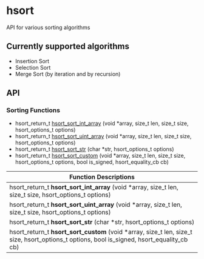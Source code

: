 # hsort
API for various sorting algorithms

## Currently supported algorithms
* Insertion Sort
* Selection Sort
* Merge Sort (by iteration and by recursion)

## API

### Sorting Functions
* hsort_return_t [hsort_sort_int_array](hsort_sort_int_array) (void *array, size_t len, size_t size, hsort_options_t options)
* hsort_return_t [hsort_sort_uint_array](hsort_sort_uint_array) (void *array, size_t len, size_t size, hsort_options_t options)
* hsort_return_t [hsort_sort_str](hsort_sort_str) (char *str, hsort_options_t options)
* hsort_return_t [hsort_sort_custom](hsort_sort_custom) (void *array, size_t len, size_t size, hsort_options_t options, bool is_signed, hsort_equality_cb cb)

| Function Descriptions
| --------------------------
| hsort_return_t  **hsort_sort_int_array** (void *array, size_t len, size_t size, hsort_options_t options)
| hsort_return_t  **hsort_sort_uint_array** (void *array, size_t len, size_t size, hsort_options_t options)
| hsort_return_t  **hsort_sort_str** (char *str, hsort_options_t options)
| hsort_return_t  **hsort_sort_custom** (void *array, size_t len, size_t size, hsort_options_t options, bool is_signed, hsort_equality_cb cb)
